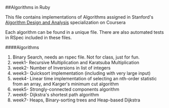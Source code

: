 ##Algorithms in Ruby

This file contains implementations of Algorithms assigned in Stanford's [Algorithm Design and Analysis](https://www.coursera.org/specializations/algorithms) specialization on Coursera

Each algorithm can be found in a unique file. There are also automated tests in RSpec included in these files.

####Algorithms

1. Binary Search, needs an rspec file. Not for class, just for fun. 
2. week1- Recursive Multiplication and Karatsuba Multiplication
3. week2- Number of Inversions in list of integers
4. week3- Quicksort implementation (including with very large input)
5. week4- Linear time implementation of selecting an nth-order statistic from an array, and Karger's minimum cut algorithm
6. week5- Strongly-connected components algorithm
7. week6- Dijkstra's shortest path algorithm
8. week7- Heaps, Binary-sorting trees and Heap-based Dijkstra
